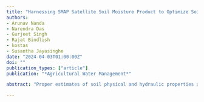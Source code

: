 ```yaml
---
title: "Harnessing SMAP Satellite Soil Moisture Product to Optimize Soil Properties to Improve Water Resource Management for Agriculture"
authors:
- Arunav Nanda
- Narendra Das
- Gurjeet Singh
- Rajat Bindlish
- kostas
- Susantha Jayasinghe
date: "2024-04-03T01:00:00Z"
doi: ""
publication_types: ["article"]
publication: "*Agricultural Water Management*"

abstract: "Proper estimates of soil physical and hydraulic properties are of prime importance for management of water resources in agriculture dominant regions. This study introduces a simplified framework for estimating soil physical and hydraulic properties crucial for managing agricultural water resources. The developed framework optimizes soil properties for the Regional Hydrological Extremes Assessment System (RHEAS) to enhance the performance of its core hydrological model, Variable Infiltration Capacity (VIC). These soil properties were optimized using 6 years (2015-2021) of satellite soil moisture observations from NASA’s SMAP mission with a modified Shuffled Complex Evolution (SCE-UA) optimization algorithm. A total of three most sensitive soil properties that controls model soil moisture simulations, such as Ksat (Saturated hydraulic conductivity), expt (exponent parameter in Campbell’s equation for hydraulic conductivity), and bd (Bulk density) were optimized for the study area. To better assess the impact of optimized soil properties, streamflow simulation as well as agricultural drought severity assessment were estimated using the RHEAS framework’s VIC Routing module and Soil Moisture Deficit Index (SMDI) module respectively. The streamflow simulation involved four approaches: an initial open-loop setup, one optimized with SMAP soil moisture data (SMAP), another optimized with actual streamflow data (Runoff), and a final one combining the previous two datasets (SMAP_Runoff). Switching from the initial setup to the SMAP-optimized model increased the Nash-Sutcliffe Efficiency (NSE) by 56.4% and upgrading from the streamflow-optimized to the combined data model raised the NSE by 21.9%. This showcases the benefits of optimizing soil properties for more accurate simulations. Furthermore, the optimized model accurately represented the severity and extent of historical agricultural droughts, aligning with regional reports. This framework offers a valuable tool for hydrological modeling and drought management, particularly in data-scarce and agriculture-intensive regions informing agricultural water resource management, irrigation decision-making, and food security initiatives within the LMR Basin and beyond."

---
```

